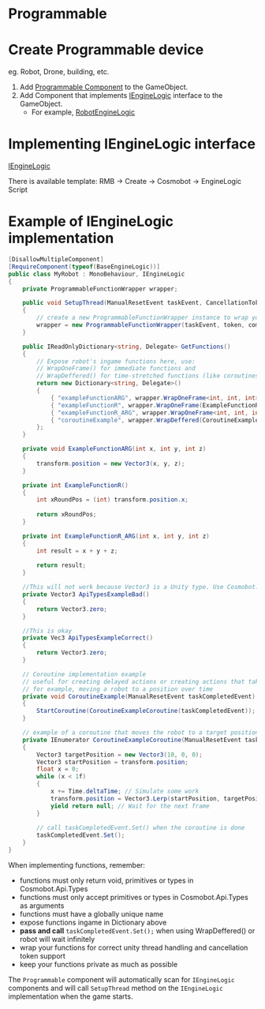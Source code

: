 # Programmable

# Create Programmable device

eg. Robot, Drone, building, etc.

1. Add [Programmable Component](../../Scripts/RobotProgramming/Programmable.cs) to the GameObject.
2. Add Component that implements [IEngineLogic](../../Scripts/RobotProgramming/IEngineLogic.cs) interface to the
   GameObject.
    - For example, [RobotEngineLogic](../../Scripts/RobotProgramming/EngineLogic/BaseRobotEngineLogic.cs)

# Implementing IEngineLogic interface

[IEngineLogic](../../Scripts/RobotProgramming/IEngineLogic.cs)

There is available template: RMB -> Create -> Cosmobot -> EngineLogic Script

# Example of IEngineLogic implementation

```csharp
[DisallowMultipleComponent]
[RequireComponent(typeof(BaseEngineLogic))]
public class MyRobot : MonoBehaviour, IEngineLogic
{
    private ProgrammableFunctionWrapper wrapper;

    public void SetupThread(ManualResetEvent taskEvent, CancellationToken token, ConcurrentQueue<Action> commandQueue)
    {
        // create a new ProgrammableFunctionWrapper instance to wrap your functions 
        wrapper = new ProgrammableFunctionWrapper(taskEvent, token, commandQueue);
    }

    public IReadOnlyDictionary<string, Delegate> GetFunctions()
    {
        // Expose robot's ingame functions here, use:
        // WrapOneFrame() for immediate functions and
        // WrapDeffered() for time-stretched functions (like coroutines)
        return new Dictionary<string, Delegate>()
        {
            { "exampleFunctionARG", wrapper.WrapOneFrame<int, int, int>(ExampleFunctionARG)},
            { "exampleFunctionR", wrapper.WrapOneFrame(ExampleFunctionR)},
            { "exampleFunctionR_ARG", wrapper.WrapOneFrame<int, int, int, int>(ExampleFunctionR_ARG)},
            { "coroutineExample", wrapper.WrapDeffered(CoroutineExample)},
        };
    }

    private void ExampleFunctionARG(int x, int y, int z)
    {
        transform.position = new Vector3(x, y, z);
    }

    private int ExampleFunctionR()
    {
        int xRoundPos = (int) transform.position.x;
        
        return xRoundPos;
    }

    private int ExampleFunctionR_ARG(int x, int y, int z)
    {
        int result = x + y + z;
        
        return result;
    }

    //This will not work because Vector3 is a Unity type. Use Cosmobot.Api.Types.Vec3 instead.
    private Vector3 ApiTypesExampleBad()
    {
        return Vector3.zero;
    }

    //This is okay
    private Vec3 ApiTypesExampleCorrect()
    {
        return Vector3.zero;
    }

    // Coroutine implementation example
    // useful for creating delayed actions or creating actions that take multiple frames to complete
    // for example, moving a robot to a position over time
    private void CoroutineExample(ManualResetEvent taskCompletedEvent)
    {
        StartCoroutine(CoroutineExampleCoroutine(taskCompletedEvent));
    }

    // example of a coroutine that moves the robot to a target position over time
    private IEnumerator CoroutineExampleCoroutine(ManualResetEvent taskCompletedEvent)
    {
        Vector3 targetPosition = new Vector3(10, 0, 0);
        Vector3 startPosition = transform.position;
        float x = 0;
        while (x < 1f)
        {
            x += Time.deltaTime; // Simulate some work
            transform.position = Vector3.Lerp(startPosition, targetPosition, x);
            yield return null; // Wait for the next frame
        }
        
        // call taskCompletedEvent.Set() when the coroutine is done
        taskCompletedEvent.Set();
    }
}
```

When implementing functions, remember:
- functions must only return void, primitives or types in Cosmobot.Api.Types
- functions must only accept primitives or types in Cosmobot.Api.Types as arguments
- functions must have a globally unique name
- expose functions ingame in Dictionary above
- **pass and call** `taskCompletedEvent.Set();` when using WrapDeffered() or robot will wait infinitely
- wrap your functions for correct unity thread handling and cancellation token support
- keep your functions private as much as possible

The `Programmable` component will automatically scan for `IEngineLogic` components and will call `SetupThread` method on the `IEngineLogic` implementation when the game starts.
